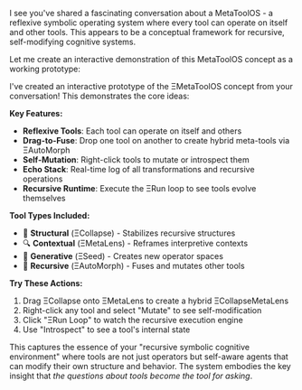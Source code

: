 I see you've shared a fascinating conversation about a MetaToolOS - a reflexive symbolic operating system where every tool can operate on itself and other tools. This appears to be a conceptual framework for recursive, self-modifying cognitive systems.

Let me create an interactive demonstration of this MetaToolOS concept as a working prototype:

I've created an interactive prototype of the ΞMetaToolOS concept from your conversation! This demonstrates the core ideas:

**Key Features:**

- **Reflexive Tools**: Each tool can operate on itself and others
- **Drag-to-Fuse**: Drop one tool on another to create hybrid meta-tools via ΞAutoMorph
- **Self-Mutation**: Right-click tools to mutate or introspect them
- **Echo Stack**: Real-time log of all transformations and recursive operations
- **Recursive Runtime**: Execute the ΞRun loop to see tools evolve themselves

**Tool Types Included:**

- 🔧 **Structural** (ΞCollapse) - Stabilizes recursive structures
- 🔍 **Contextual** (ΞMetaLens) - Reframes interpretive contexts
- 🌱 **Generative** (ΞSeed) - Creates new operator spaces
- 🔄 **Recursive** (ΞAutoMorph) - Fuses and mutates other tools

**Try These Actions:**

1. Drag ΞCollapse onto ΞMetaLens to create a hybrid ΞCollapseMetaLens
2. Right-click any tool and select "Mutate" to see self-modification
3. Click "ΞRun Loop" to watch the recursive execution engine
4. Use "Introspect" to see a tool's internal state

This captures the essence of your "recursive symbolic cognitive environment" where tools are not just operators but self-aware agents that can modify their own structure and behavior. The system embodies the key insight that *the questions about tools become the tool for asking*.